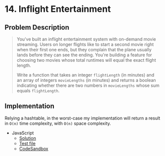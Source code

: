 # 14. Inflight Entertainment

## Problem Description

> You've built an inflight entertainment system with on-demand movie streaming. Users on longer flights like to start a second movie right when their first one ends, but they complain that the plane usually lands before they can see the ending. You're building a feature for choosing two movies whose total runtimes will equal the exact flight length.
>
> Write a function that takes an integer `flightLength` (in minutes) and an array of integers `movieLengths` (in minutes) and returns a boolean indicating whether there are two numbers in `movieLengths` whose sum equals `flightLength`.

## Implementation

Relying a hashtable, in the worst-case my implementation will return a result in `O(n)` time complexity, with `O(n)` space complexity.

- JavaScript
  - [Solution](./solution.js)
  - [Test file](./checkSolution.test.js)
  - [CodeSandbox](https://codesandbox.io/s/815xv44om2?autoresize=1&fontsize=14&module=%2Fsolution.js&previewwindow=tests)
